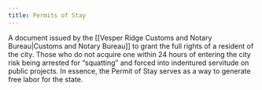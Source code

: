 ```yaml
---
title: Permits of Stay
---
```


A document issued by the [[Vesper Ridge Customs and Notary Bureau|Customs and Notary Bureau]] to grant the full rights of a resident of the city. Those who do not acquire one within 24 hours of entering the city risk being arrested for “squatting” and forced into indentured servitude on public projects. In essence, the Permit of Stay serves as a way to generate free labor for the state.